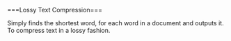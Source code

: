 ===Lossy Text Compression===

Simply finds the shortest word, for each word in a document 
and outputs it. To compress text in a lossy fashion.
